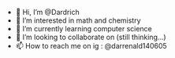 - 👋 Hi, I’m @Dardrich
- 👀 I’m interested in math and chemistry
- 🌱 I’m currently learning computer science
- 💞️ I’m looking to collaborate on (still thinking...) 
- 📫 How to reach me on ig : @darrenald140605

<!---
Dardrich/Dardrich is a ✨ special ✨ repository because its `README.md` (this file) appears on your GitHub profile.
You can click the Preview link to take a look at your changes.
--->
